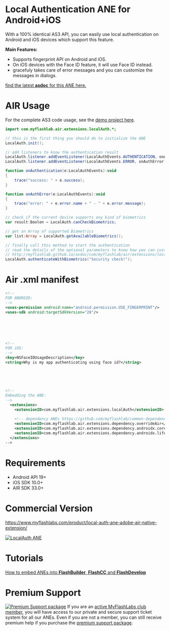 # Local Authentication ANE for Android+iOS
With a 100% identical AS3 API, you can easily use local authentication on Android and iOS devices which support this feature.

**Main Features:**

* Supports fingerprint API on Android and iOS.
* On iOS devices with the Face ID feature, it will use Face ID instead.
* gracefuly takes care of error messages and you can customize the messages in dialogs.

[find the latest **asdoc** for this ANE here.](http://myflashlab.github.io/asdoc/com/myflashlab/air/extensions/localAuth/package-detail.html)

# AIR Usage
For the complete AS3 code usage, see the [demo project here](https://github.com/myflashlab/LocalAuth-ANE/blob/master/AIR/src/Main.as).

```actionscript
import com.myflashlab.air.extensions.localAuth.*;

// this is the first thing you should do to initialize the ANE
LocalAuth.init();

// add listeners to know the authentication result
LocalAuth.listener.addEventListener(LocalAuthEvents.AUTHENTICATION, onAuthentication);
LocalAuth.listener.addEventListener(LocalAuthEvents.ERROR, onAuthError);

function onAuthentication(e:LocalAuthEvents):void
{
	trace("success: " + e.success);
}

function onAuthError(e:LocalAuthEvents):void
{
	trace("error: " + e.error.name + " - " + e.error.message);
}

// check if the current device supports any kind of biometrics
var result:Boolen = LocalAuth.canCheckBiometrics;

// get an Array of supported Biometrics
var list:Array = LocalAuth.getAvailableBiometrics();

// finally call this method to start the authentication
// read the details of the optional parameters to know how you can customize the default messages in dialogs
// http://myflashlab.github.io/asdoc/com/myflashlab/air/extensions/localAuth/LocalAuth.html#authenticateWithBiometrics()
LocalAuth.authenticateWithBiometrics("Security check!");
```

# Air .xml manifest
```xml
<!--
FOR ANDROID:
-->
<uses-permission android:name="android.permission.USE_FINGERPRINT"/>
<uses-sdk android:targetSdkVersion="28"/>






<!--
FOR iOS:
-->
<key>NSFaceIDUsageDescription</key>
<string>Why is my app authenticating using face id?</string>
	
	
	
	
	
<!--
Embedding the ANE:
-->
  <extensions>
	<extensionID>com.myflashlab.air.extensions.localAuth</extensionID>
	
	<!-- dependency ANEs https://github.com/myflashlab/common-dependencies-ANE -->
	<extensionID>com.myflashlab.air.extensions.dependency.overrideAir</extensionID>
	<extensionID>com.myflashlab.air.extensions.dependency.androidx.core</extensionID>
	<extensionID>com.myflashlab.air.extensions.dependency.androidx.lifecycle</extensionID>
  </extensions>
-->
```

# Requirements
* Android API 19+
* iOS SDK 10.0+
* AIR SDK 33.0+

# Commercial Version
https://www.myflashlabs.com/product/local-auth-ane-adobe-air-native-extension/

[![LocalAuth ANE](https://www.myflashlabs.com/wp-content/uploads/2019/04/product_adobe-air-ane-local-auth.jpg)](https://www.myflashlabs.com/product/local-auth-ane-adobe-air-native-extension/)

# Tutorials
[How to embed ANEs into **FlashBuilder**, **FlashCC** and **FlashDevelop**](https://www.youtube.com/watch?v=Oubsb_3F3ec&list=PL_mmSjScdnxnSDTMYb1iDX4LemhIJrt1O)  

# Premium Support #
[![Premium Support package](https://www.myflashlabs.com/wp-content/uploads/2016/06/professional-support.jpg)](https://www.myflashlabs.com/product/myflashlabs-support/)
If you are an [active MyFlashLabs club member](https://www.myflashlabs.com/product/myflashlabs-club-membership/), you will have access to our private and secure support ticket system for all our ANEs. Even if you are not a member, you can still receive premium help if you purchase the [premium support package](https://www.myflashlabs.com/product/myflashlabs-support/).